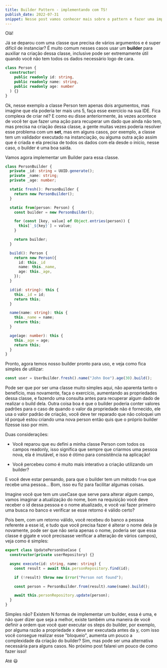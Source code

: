 ```yaml
---
title: Builder Pattern - implementando com TS!
publish_date: 2022-07-31
snippet: Nesse post vamos conhecer mais sobre o pattern e fazer uma implementação utilizando Typescript.
---
```


Olá!

Já se deparou com uma classe que precisa de vários argumentos e é super difícil de instanciar?
É muito comum nesses casos usar um **builder** para auxiliar na criação dessa classe, inclusive
pode ser extremamente útil quando você não tem todos os dados necessário logo de cara.

```typescript
class Person {
  constructor(
    public readonly id: string,
    public readonly name: string,
    public readonly age: number
  ) {}
}
```

Ok, nesse exemplo a classe Person tem apenas dois argumentos, mas imagine que ela poderia ter mais uns 5, faça esse exercício na sua IDE. Fica complexa de criar né? E como eu disse anteriormente, às vezes acontece de você ter que fazer uma ação para recuperar um dado que ainda não tem, mas precisa na criação dessa classe,
a gente muitas vezes poderia resolver esse problema com um **set**, mas em alguns casos, por exemplo, a classe tem um validador executado na instanciação, ou alguma outra ação assim que é criada e ela precisa de todos os dados com ela desde o início, nesse caso, o builder é uma boa saída.

Vamos agora implementar um Builder para essa classe.

```typescript
class PersonBuilder {
  private _id: string = UUID.generate();
  private _name: string;
  private _age: number;

  static fresh(): PersonBuilder {
    return new PersonBuilder();
  }

  static from(person: Person) {
    const builder = new PersonBuilder();

    for (const [key, value] of Object.entries(person)) {
      this[`_${key}`] = value;
    }

    return builder;
  }

  build(): Person {
    return new Person({
      id: this._id
      name: this._name,
      age: this._age,
    });
  }

  id(id: string): this {
    this._id = id;
    return this;
  }

  name(name: string): this {
    this._name = name;
    return this;
  }

  age(age: number): this {
    this._age = age;
    return this;
  }
}
```

Pronto, agora temos nosso builder pronto para uso, e veja como fica simples de utilizar:

```typescript
const user = UserBuilder.fresh().name("John Doe").age(30).build();
```

Pode ser que por ser uma classe muito simples aqui, não aparenta tanto o benefício, mas novamente, faça o exercício, aumentando as propriedades dessa classe, e fazendo uma consulta antes para recuperar algum dado de realizar o build dela.
Outra coisa boa é que o builder poderia conter valores padrões para o caso de quando o valor da propriedade não é fornecido, ele usa o valor padrão de criação, você deve ter reparado que não coloquei um id porquê estou criando uma nova person então quis que o próprio builder fizesse isso por mim.

Duas considerações:

- Você reparou que eu defini a minha classe Person com todos os campos readonly, isso significa que
  sempre que criarmos uma pessoa nova, ela é imutável, e isso é ótimo para consistência na aplicação!

- Você percebeu como é muito mais interativo a criação utilizando um builder?

E você deve estar pensando, para que o builder tem um método `from` que recebe uma pessoa... Bom, isso eu fiz para facilitar algumas coisas.

Imagine você que tem um useCase que serve para alterar algum campo, vamos imaginar a atualização do nome, bom na requisição você deve receber o id dessa pessoa e o nome atualizado, e você vai fazer primeiro uma busca no banco e verificar se esse retorno é válido certo?

Pois bem, com um retorno válido, você recebeu do banco a pessoa referente a esse id, e tudo que você precisa fazer é alterar o nome dela (e novamente, pode ser que não seria apenas o nome, poderia ser que essa classe é gigate e você precisasse verificar a alteração de vários campos), veja como é simples:

```typescript
export class UpdatePersonUseCase {
  constructor(private userRepository) {}

  async execute(id: string, name: string) {
    const result = await this.personRepository.find(id);

    if (!result) throw new Error("Person not found");

    const person = PersonBuilder.from(result).name(name).build();

    await this.personRepository.update(person);
  }
}
```

Simples não? Existem N formas de implementar um builder, essa é uma, e não quer dizer que seja a melhor, existe também uma maneira de você definir a ordem que você quer executar os steps do builder, por exemplo, por alguma razão a propriedade x deve ser executada antes da y, com isso você consegue realizar esse "bloqueio", aumenta um pouco a complexidade da criação do builder? Sim, mas pode ser uma alternativa necessária para alguns casos. No próximo post falarei um pouco de como fazer isso!

Até 😃
